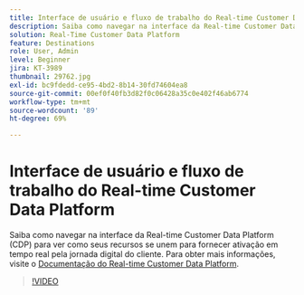 ```yaml
---
title: Interface de usuário e fluxo de trabalho do Real-time Customer Data Platform
description: Saiba como navegar na interface da Real-time Customer Data Platform (CDP) para ver como seus recursos se unem para fornecer ativação em tempo real pela jornada digital do cliente.
solution: Real-Time Customer Data Platform
feature: Destinations
role: User, Admin
level: Beginner
jira: KT-3989
thumbnail: 29762.jpg
exl-id: bc9fdedd-ce95-4bd2-8b14-30fd74604ea8
source-git-commit: 00ef0f40fb3d82f0c06428a35c0e402f46ab6774
workflow-type: tm+mt
source-wordcount: '89'
ht-degree: 69%

---
```


# Interface de usuário e fluxo de trabalho do Real-time Customer Data Platform

Saiba como navegar na interface da Real-time Customer Data Platform (CDP) para ver como seus recursos se unem para fornecer ativação em tempo real pela jornada digital do cliente. Para obter mais informações, visite o [Documentação do Real-time Customer Data Platform](https://experienceleague.adobe.com/docs/experience-platform/rtcdp/overview.html?lang=pt-BR).

>[!VIDEO](https://video.tv.adobe.com/v/29762?learn=on)
